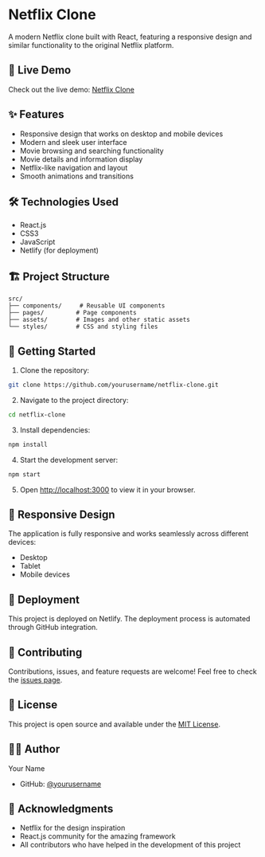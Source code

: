 # Netflix Clone

A modern Netflix clone built with React, featuring a responsive design and similar functionality to the original Netflix platform.

## 🚀 Live Demo

Check out the live demo: [Netflix Clone](https://reactnetflic.netlify.app/)

## ✨ Features

- Responsive design that works on desktop and mobile devices
- Modern and sleek user interface
- Movie browsing and searching functionality
- Movie details and information display
- Netflix-like navigation and layout
- Smooth animations and transitions

## 🛠️ Technologies Used

- React.js
- CSS3
- JavaScript
- Netlify (for deployment)

## 🏗️ Project Structure

```
src/
├── components/     # Reusable UI components
├── pages/         # Page components
├── assets/        # Images and other static assets
└── styles/        # CSS and styling files
```

## 🚀 Getting Started

1. Clone the repository:
```bash
git clone https://github.com/yourusername/netflix-clone.git
```

2. Navigate to the project directory:
```bash
cd netflix-clone
```

3. Install dependencies:
```bash
npm install
```

4. Start the development server:
```bash
npm start
```

5. Open [http://localhost:3000](http://localhost:3000) to view it in your browser.

## 📱 Responsive Design

The application is fully responsive and works seamlessly across different devices:
- Desktop
- Tablet
- Mobile devices

## 🔧 Deployment

This project is deployed on Netlify. The deployment process is automated through GitHub integration.

## 🤝 Contributing

Contributions, issues, and feature requests are welcome! Feel free to check the [issues page](https://github.com/yourusername/netflix-clone/issues).

## 📝 License

This project is open source and available under the [MIT License](LICENSE).

## 👨‍💻 Author

Your Name
- GitHub: [@yourusername](https://github.com/yourusername)

## 🙏 Acknowledgments

- Netflix for the design inspiration
- React.js community for the amazing framework
- All contributors who have helped in the development of this project 
